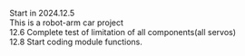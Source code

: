 Start in 2024.12.5  
This is a robot-arm car project  
12.6 Complete test of limitation of all components(all servos)  
12.8 Start coding module functions.
